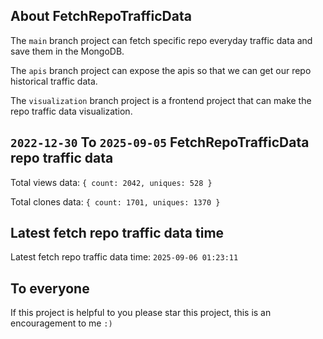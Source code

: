 ## About FetchRepoTrafficData

The `main` branch project can fetch specific repo everyday traffic data and save them in the MongoDB.

The `apis` branch project can expose the apis so that we can get our repo historical traffic data.

The `visualization` branch project is a frontend project that can make the repo traffic data visualization.

## `2022-12-30` To `2025-09-05` FetchRepoTrafficData repo traffic data

Total views data: `{ count: 2042, uniques: 528 }`

Total clones data: `{ count: 1701, uniques: 1370 }`

## Latest fetch repo traffic data time

Latest fetch repo traffic data time: `2025-09-06 01:23:11`

## To everyone

If this project is helpful to you please star this project, this is an encouragement to me `:)`



